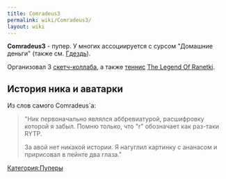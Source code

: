 ```yaml
---
title: Comradeus3
permalink: wiki/Comradeus3/
layout: wiki
---
```


**Comradeus3** - пупер. У многих ассоциируется с сурсом "Домашние
деньги" (также см. [Гдездь](Гдездь "wikilink")).

Организовал 3 [скетч-коллаба](Коллаб#Sketch-collab "wikilink"), а также
[теннис](теннис "wikilink") [The Legend Of
Ranetki](/wiki/The_Legend_Of_Ranetki "wikilink").

## История ника и аватарки

Из слов самого Comradeus\`а:

> "Ник первоначально являлся аббревиатурой, расшифровку которой я забыл.
> Помню только, что "r" обозначает как раз-таки RYTP.
>
> За авой нет никакой истории. Я нагуглил картинку с ананасом и
> пририсовал в пейнте два глаза."

[Категория:Пуперы](Категория:Пуперы "wikilink")

